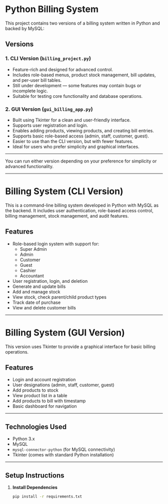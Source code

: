 # Python Billing System

This project contains two versions of a billing system written in Python and backed by MySQL:

## Versions

### 1. CLI Version (`billing_project.py`)
- Feature-rich and designed for advanced control.
- Includes role-based menus, product stock management, bill updates, and per-user bill tables.
- Still under development — some features may contain bugs or incomplete logic.
- Suitable for testing core functionality and database operations.

### 2. GUI Version (`gui_billing_app.py`)
- Built using Tkinter for a clean and user-friendly interface.
- Supports user registration and login.
- Enables adding products, viewing products, and creating bill entries.
- Supports basic role-based access (admin, staff, customer, guest).
- Easier to use than the CLI version, but with fewer features.
- Ideal for users who prefer simplicity and graphical interfaces.

---

You can run either version depending on your preference for simplicity or advanced functionality.

---

# Billing System (CLI Version)

This is a command-line billing system developed in Python with MySQL as the backend. It includes user authentication, role-based access control, billing management, stock management, and audit features.

## Features

- Role-based login system with support for:
  - Super Admin
  - Admin
  - Customer
  - Guest
  - Cashier
  - Accountant
- User registration, login, and deletion
- Generate and update bills
- Add and manage stock
- View stock, check parent/child product types
- Track date of purchase
- View and delete customer bills

---

# Billing System (GUI Version)

This version uses Tkinter to provide a graphical interface for basic billing operations.

## Features

- Login and account registration
- User designations (admin, staff, customer, guest)
- Add products to stock
- View product list in a table
- Add products to bill with timestamp
- Basic dashboard for navigation

---

## Technologies Used

- Python 3.x
- MySQL
- `mysql-connector-python` (for MySQL connectivity)
- Tkinter (comes with standard Python installation)

---

## Setup Instructions

1. **Install Dependencies**

   ```bash
   pip install -r requirements.txt

